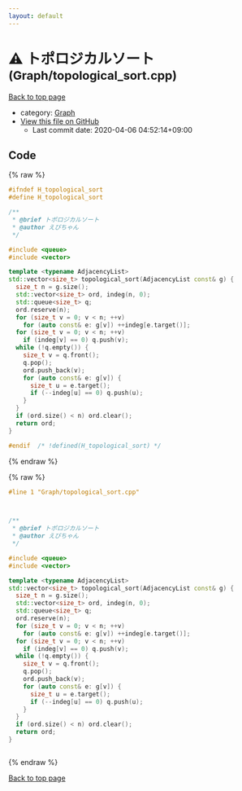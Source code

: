 ```yaml
---
layout: default
---
```


<!-- mathjax config similar to math.stackexchange -->
<script type="text/javascript" async
  src="https://cdnjs.cloudflare.com/ajax/libs/mathjax/2.7.5/MathJax.js?config=TeX-MML-AM_CHTML">
</script>
<script type="text/x-mathjax-config">
  MathJax.Hub.Config({
    TeX: { equationNumbers: { autoNumber: "AMS" }},
    tex2jax: {
      inlineMath: [ ['$','$'] ],
      processEscapes: true
    },
    "HTML-CSS": { matchFontHeight: false },
    displayAlign: "left",
    displayIndent: "2em"
  });
</script>

<script type="text/javascript" src="https://cdnjs.cloudflare.com/ajax/libs/jquery/3.4.1/jquery.min.js"></script>
<script src="https://cdn.jsdelivr.net/npm/jquery-balloon-js@1.1.2/jquery.balloon.min.js" integrity="sha256-ZEYs9VrgAeNuPvs15E39OsyOJaIkXEEt10fzxJ20+2I=" crossorigin="anonymous"></script>
<script type="text/javascript" src="../../assets/js/copy-button.js"></script>
<link rel="stylesheet" href="../../assets/css/copy-button.css" />


# :warning: トポロジカルソート <small>(Graph/topological_sort.cpp)</small>

<a href="../../index.html">Back to top page</a>

* category: <a href="../../index.html#4cdbd2bafa8193091ba09509cedf94fd">Graph</a>
* <a href="{{ site.github.repository_url }}/blob/master/Graph/topological_sort.cpp">View this file on GitHub</a>
    - Last commit date: 2020-04-06 04:52:14+09:00




## Code

<a id="unbundled"></a>
{% raw %}
```cpp
#ifndef H_topological_sort
#define H_topological_sort

/**
 * @brief トポロジカルソート
 * @author えびちゃん
 */

#include <queue>
#include <vector>

template <typename AdjacencyList>
std::vector<size_t> topological_sort(AdjacencyList const& g) {
  size_t n = g.size();
  std::vector<size_t> ord, indeg(n, 0);
  std::queue<size_t> q;
  ord.reserve(n);
  for (size_t v = 0; v < n; ++v)
    for (auto const& e: g[v]) ++indeg[e.target()];
  for (size_t v = 0; v < n; ++v)
    if (indeg[v] == 0) q.push(v);
  while (!q.empty()) {
    size_t v = q.front();
    q.pop();
    ord.push_back(v);
    for (auto const& e: g[v]) {
      size_t u = e.target();
      if (--indeg[u] == 0) q.push(u);
    }
  }
  if (ord.size() < n) ord.clear();
  return ord;
}

#endif  /* !defined(H_topological_sort) */

```
{% endraw %}

<a id="bundled"></a>
{% raw %}
```cpp
#line 1 "Graph/topological_sort.cpp"



/**
 * @brief トポロジカルソート
 * @author えびちゃん
 */

#include <queue>
#include <vector>

template <typename AdjacencyList>
std::vector<size_t> topological_sort(AdjacencyList const& g) {
  size_t n = g.size();
  std::vector<size_t> ord, indeg(n, 0);
  std::queue<size_t> q;
  ord.reserve(n);
  for (size_t v = 0; v < n; ++v)
    for (auto const& e: g[v]) ++indeg[e.target()];
  for (size_t v = 0; v < n; ++v)
    if (indeg[v] == 0) q.push(v);
  while (!q.empty()) {
    size_t v = q.front();
    q.pop();
    ord.push_back(v);
    for (auto const& e: g[v]) {
      size_t u = e.target();
      if (--indeg[u] == 0) q.push(u);
    }
  }
  if (ord.size() < n) ord.clear();
  return ord;
}



```
{% endraw %}

<a href="../../index.html">Back to top page</a>

